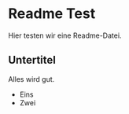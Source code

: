 Readme Test
===========

Hier testen wir eine Readme-Datei.

Untertitel
----------

Alles wird gut.

* Eins
* Zwei


